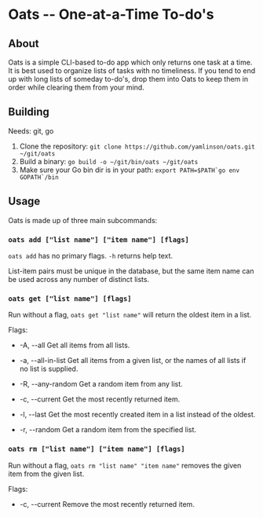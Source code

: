 # Oats -- One-at-a-Time To-do's

## About

Oats is a simple CLI-based to-do app which only returns one task at a time.
It is best used to organize lists of tasks with no timeliness. If you tend to end
up with long lists of someday to-do's, drop them into Oats to keep them in order
while clearing them from your mind.

## Building

Needs: git, go

1. Clone the repository: `git clone https://github.com/yamlinson/oats.git ~/git/oats`
2. Build a binary: `go build -o ~/git/bin/oats ~/git/oats`
3. Make sure your Go bin dir is in your path: ``export PATH=$PATH`go env GOPATH`/bin``

## Usage

Oats is made up of three main subcommands:

### `oats add ["list name"] ["item name"] [flags]`

`oats add` has no primary flags. `-h` returns help text.

List-item pairs must be unique in the database, but the same item name can
be used across any number of distinct lists.

### `oats get ["list name"] [flags]`

Run without a flag, `oats get "list name"` will return the oldest item in a list.

Flags:

- -A, --all
  Get all items from all lists.

- -a, --all-in-list
  Get all items from a given list, or the names of all lists if no list is supplied.

- -R, --any-random
  Get a random item from any list.

- -c, --current
  Get the most recently returned item.

- -l, --last
  Get the most recently created item in a list instead of the oldest.

- -r, --random
  Get a random item from the specified list.

### `oats rm ["list name"] ["item name"] [flags]`

Run without a flag, `oats rm "list name" "item name"` removes the given item from the given list.

Flags:

- -c, --current
  Remove the most recently returned item.
